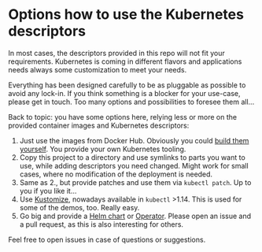 # Options how to use the Kubernetes descriptors

In most cases, the descriptors provided in this repo will not fit your requirements.
Kubernetes is coming in different flavors and applications needs always some customization
to meet your needs.

Everything has been designed carefully to be as pluggable as possible to avoid
any lock-in. If you think something is a blocker for your use-case, please get
in touch. Too many options and possibilities to foresee them all...

Back to topic: you have some options here, relying less or more on the provided container
images and Kubernetes descriptors:

1. Just use the images from Docker Hub.
   Obviously you could [build them yourself](images.md).
   You provide your own Kubernetes tooling.
2. Copy this project to a directory and use symlinks to parts you want to
   use, while adding descriptors you need changed.
   Might work for small cases, where no modification of the deployment is needed.
3. Same as 2., but provide patches and use them via `kubectl patch`.
   Up to you if you like it...
4. Use [Kustomize](https://kustomize.io/), nowadays available in `kubectl` >1.14.
   This is used for some of the demos, too. Really easy.
5. Go big and provide a [Helm chart](https://helm.sh/) or [Operator](https://coreos.com/operators/).
   Please open an issue and a pull request, as this is also interesting for others.

Feel free to open issues in case of questions or suggestions.
